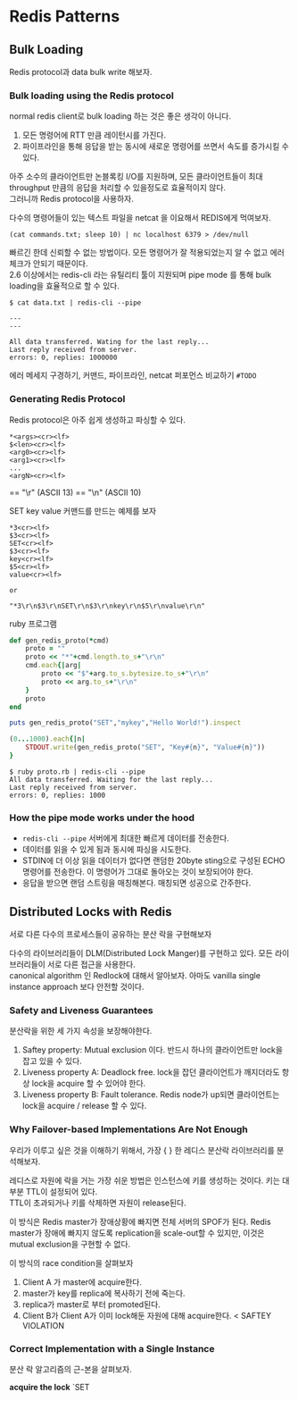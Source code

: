 # Redis Patterns

## Bulk Loading
Redis protocol과 data bulk write 해보자.  

### Bulk loading using the Redis protocol  
normal redis client로 bulk loading 하는 것은 좋은 생각이 아니다.  
1. 모든 명령어에 RTT 만큼 레이턴시를 가진다.  
2. 파이프라인을 통해 응답을 받는 동시에 새로운 명령어를 쓰면서 속도를 증가시킬 수 있다.  

아주 소수의 클라이언트만 논블록킹 I/O를 지원하며, 모든 클라이언트들이 최대 throughput 만큼의 응답을 처리할 수 있을정도로 효율적이지 않다.  
그러니까 Redis protocol을 사용하자.

다수의 명령어들이 있는 텍스트 파일을 netcat 을 이요해서 REDIS에게 먹여보자.

`(cat commands.txt; sleep 10) | nc localhost 6379 > /dev/null`

빠르긴 한데 신뢰할 수 없는 방법이다. 모든 명령어가 잘 적용되었는지 알 수 없고 에러 체크가 안되기 때문이다.  
2.6 이상에서는 redis-cli 라는 유틸리티 툴이 지원되며 pipe mode 를 통해 bulk loading을 효율적으로 할 수 있다.  

```shell
$ cat data.txt | redis-cli --pipe

---
---

All data transferred. Wating for the last reply...
Last reply received from server.
errors: 0, replies: 1000000
```

에러 메세지 구경하기, 커맨드, 파이프라인, netcat 퍼포먼스 비교하기 `#TODO` 

### Generating Redis Protocol
Redis protocol은 아주 쉽게 생성하고 파싱할 수 있다. 

```shell
*<args><cr><lf>
$<len><cr><lf>
<arg0><cr><lf>
<arg1><cr><lf>
...
<argN><cr><lf>
```

<cr> == "\r" (ASCII 13)
<lf> == "\n" (ASCII 10)

SET key value 커맨드를 만드는 예제를 보자

```shell
*3<cr><lf>
$3<cr><lf>
SET<cr><lf>
$3<cr><lf>
key<cr><lf>
$5<cr><lf>
value<cr><lf>

or

"*3\r\n$3\r\nSET\r\n$3\r\nkey\r\n$5\r\nvalue\r\n"
```

ruby 프로그램

```ruby
def gen_redis_proto(*cmd)
    proto = ""
    proto << "*"+cmd.length.to_s+"\r\n"
    cmd.each{|arg|
        proto << "$"+arg.to_s.bytesize.to_s+"\r\n"
        proto << arg.to_s+"\r\n"
    }
    proto
end

puts gen_redis_proto("SET","mykey","Hello World!").inspect

(0...1000).each{|n|
	STDOUT.write(gen_redis_proto("SET", "Key#{n}", "Value#{n}"))
}
```

```shell
$ ruby proto.rb | redis-cli --pipe
All data transferred. Waiting for the last reply...
Last reply received from server.
errors: 0, replies: 1000
```

### How the pipe mode works under the hood

* `redis-cli --pipe` 서버에게 최대한 빠르게 데이터를 전송한다.
* 데이터를 읽을 수 있게 됨과 동시에 파싱을 시도한다.
* STDIN에 더 이상 읽을 데이터가 없다면 랜덤한 20byte sting으로 구성된 ECHO 명령어를 전송한다. 이 명령어가 그대로 돌아오는 것이 보장되어야 한다.
* 응답을 받으면 랜덤 스트링을 매칭해본다. 매칭되면 성공으로 간주한다.


## Distributed Locks with Redis
서로 다른 다수의 프로세스들이 공유하는 분산 락을 구현해보자

다수의 라이브러리들이 DLM(Distributed Lock Manger)를 구현하고 있다. 모든 라이브러리들이 서로 다른 접근을 사용한다.  
canonical algorithm 인 Redlock에 대해서 알아보자. 아마도 vanilla single instance approach 보다 안전할 것이다.  

### Safety and Liveness Guarantees
분산락을 위한 세 가지 속성을 보장해야한다.

1. Saftey property: Mutual exclusion 이다. 반드시 하나의 클라이언트만 lock을 잡고 있을 수 있다.
2. Liveness property A: Deadlock free. lock을 잡던 클라이언트가 깨지더라도 항상 lock을 acquire 할 수 있어야 한다.
3. Liveness property B: Fault tolerance. Redis node가 up되면 클라이언트는 lock을 acquire / release 할 수 있다.  

### Why Failover-based Implementations Are Not Enough
우리가 이루고 싶은 것을 이해하기 위해서, 가장 {  } 한 레디스 분산락 라이브러리를 분석해보자.

레디스로 자원에 락을 거는 가장 쉬운 방법은 인스턴스에 키를 생성하는 것이다. 키는 대부분 TTL이 설정되어 있다.  
TTL이 초과되거나 키를 삭제하면 자원이 release된다.  

이 방식은 Redis master가 장애상황에 빠지면 전체 서버의 SPOF가 된다. Redis master가 장애에 빠지지 않도록 replication을 scale-out할 수 있지만, 이것은 mutual exclusion을 구현할 수 없다.

이 방식의 race condition을 살펴보자

1. Client A 가 master에 acquire한다.
2. master가 key를 replica에 복사하기 전에 죽는다.
3. replica가 master로 부터 promoted된다.
4. Client B가 Client A가 이미 lock해둔 자원에 대해 acquire한다. < SAFTEY VIOLATION


### Correct Implementation with a Single Instance
분산 락 알고리즘의 근-본을 살펴보자.

**acquire the lock**
`SET 
